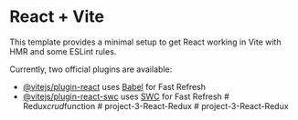 # React + Vite

This template provides a minimal setup to get React working in Vite with HMR and some ESLint rules.

Currently, two official plugins are available:

- [@vitejs/plugin-react](https://github.com/vitejs/vite-plugin-react/blob/main/packages/plugin-react/README.md) uses [Babel](https://babeljs.io/) for Fast Refresh
- [@vitejs/plugin-react-swc](https://github.com/vitejs/vite-plugin-react-swc) uses [SWC](https://swc.rs/) for Fast Refresh
#   R e d u x _ c r u d _ f u n c t i o n  
 #   p r o j e c t - 3 - R e a c t - R e d u x  
 #   p r o j e c t - 3 - R e a c t - R e d u x  
 